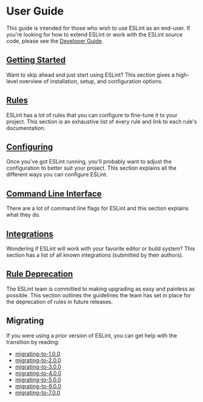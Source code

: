 # User Guide

This guide is intended for those who wish to use ESLint as an end-user. If you're looking for how to extend ESLint or work with the ESLint source code, please see the [Developer Guide](../developer-guide).

## [Getting Started](getting-started.md)

Want to skip ahead and just start using ESLint? This section gives a high-level overview of installation, setup, and configuration options.

## [Rules](../rules)

ESLint has a lot of rules that you can configure to fine-tune it to your project. This section is an exhaustive list of every rule and link to each rule's documentation.

## [Configuring](configuring/)

Once you've got ESLint running, you'll probably want to adjust the configuration to better suit your project. This section explains all the different ways you can configure ESLint.

## [Command Line Interface](command-line-interface.md)

There are a lot of command line flags for ESLint and this section explains what they do.

## [Integrations](integrations.md)

Wondering if ESLint will work with your favorite editor or build system? This section has a list of all known integrations (submitted by their authors).

## [Rule Deprecation](rule-deprecation.md)

The ESLint team is committed to making upgrading as easy and painless as possible. This section outlines the guidelines the team has set in place for the deprecation of rules in future releases.

## Migrating

If you were using a prior version of ESLint, you can get help with the transition by reading:

* [migrating-to-1.0.0](migrating-to-1.0.0.md)
* [migrating-to-2.0.0](migrating-to-2.0.0.md)
* [migrating-to-3.0.0](migrating-to-3.0.0.md)
* [migrating-to-4.0.0](migrating-to-4.0.0.md)
* [migrating-to-5.0.0](migrating-to-5.0.0.md)
* [migrating-to-6.0.0](migrating-to-6.0.0.md)
* [migrating-to-7.0.0](migrating-to-7.0.0.md)
